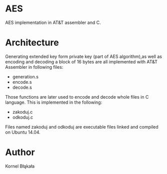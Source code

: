 # AES
AES implementation in AT&T assembler and C.

# Architecture
Generating extended key form private key (part of AES algorithm),as well as encoding and decoding a block of 16 bytes are all implemented with AT&T Assembler in following files:
- generation.s
- encode.s
- decode.s

Those functions are later used to encode and decode whole files in C language. This is implemented in the following:
- zakoduj.c
- odkoduj.c

Files named zakoduj and odkoduj are executable files linked and compiled on Ubuntu 14.04.

# Author
Kornel Błąkała
